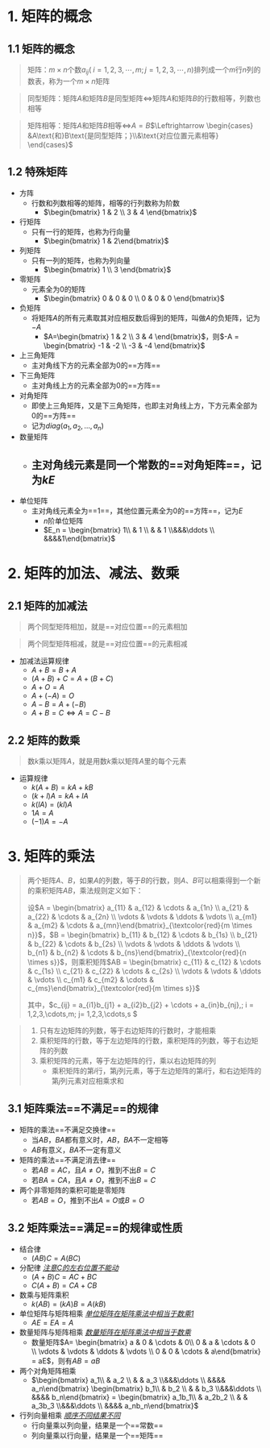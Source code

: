 # 1. 矩阵的概念

## 1.1 矩阵的概念

> 矩阵：$m \times n$个数$a_{ij}(\; i = 1,2,3,\cdots,m; j = 1,2,3,\cdots,n)$排列成一个$m$行$n$列的数表，称为一个$m \times n$矩阵

> 同型矩阵：矩阵$A$和矩阵$B$是同型矩阵$\Leftrightarrow$矩阵$A$和矩阵$B$的行数相等，列数也相等

> 矩阵相等：矩阵$A$和矩阵$B$相等$\Leftrightarrow$$A=B$$\Leftrightarrow \begin{cases} &A\text{和}B\text{是同型矩阵；}\\&\text{对应位置元素相等} \end{cases}$

## 1.2 特殊矩阵

- 方阵
    - 行数和列数相等的矩阵，相等的行列数称为阶数
        - $\begin{bmatrix} 1 & 2 \\ 3 & 4 \end{bmatrix}$
- 行矩阵
    - 只有一行的矩阵，也称为行向量
        - $\begin{bmatrix} 1 & 2\end{bmatrix}$
- 列矩阵
    - 只有一列的矩阵，也称为列向量
        - $\begin{bmatrix} 1 \\ 3 \end{bmatrix}$
- 零矩阵
    - 元素全为$0$的矩阵
        - $\begin{bmatrix} 0 & 0 & 0 \\ 0 & 0 & 0 \end{bmatrix}$
- 负矩阵
    - 将矩阵$A$的所有元素取其对应相反数后得到的矩阵，叫做$A$的负矩阵，记为$-A$
        - $A=\begin{bmatrix} 1 & 2 \\ 3 & 4 \end{bmatrix}$，则$-A = \begin{bmatrix} -1 & -2 \\ -3 & -4 \end{bmatrix}$
- 上三角矩阵
    - 主对角线下方的元素全部为$0$的==方阵==
- 下三角矩阵
    - 主对角线上方的元素全部为$0$的==方阵==
- 对角矩阵
    - 即使上三角矩阵，又是下三角矩阵，也即主对角线上方，下方元素全部为$0$的==方阵==
    - 记为$diag(a_1, a_2, \dots,a_n)$
- 数量矩阵
    - 主对角线元素是同一个常数的==对角矩阵==，记为$kE$
        - 
- 单位矩阵
    - 主对角线元素全为==$1$==，其他位置元素全为$0$的==方阵==，记为$E$
        - $n$阶单位矩阵
        - $E_n = \begin{bmatrix} 1\\ & 1 \\ & & 1 \\&&&\ddots \\ &&&&1\end{bmatrix}$

# 2. 矩阵的加法、减法、数乘

## 2.1 矩阵的加减法

> 两个同型矩阵相加，就是==对应位置==的元素相加

> 两个同型矩阵相减，就是==对应位置==的元素相减

- 加减法运算规律
    - $A+B = B+A$
    - $(A+B)+C = A + (B+C)$
    - $A+O = A$
    - $A+(-A)= O$
    - $A-B=A+(-B)$
    - $A + B = C \Leftrightarrow A=C-B$

## 2.2 矩阵的数乘

> 数$k$乘以矩阵$A$，就是用数$k$乘以矩阵$A$里的每个元素

- 运算规律
    - $k(A+B) = kA+kB$
    - $(k+l)A=kA+lA$
    - $k(lA) = (kl)A$
    - $1A = A$
    - $(-1)A = -A$

# 3. 矩阵的乘法

> 两个矩阵$A$、$B$，如果$A$的列数，等于$B$的行数，则$A$、$B$可以相乘得到一个新的乘积矩阵$AB$，乘法规则定义如下：
>
> 设$A = \begin{bmatrix} a_{11} & a_{12} & \cdots & a_{1n} \\ a_{21} & a_{22} & \cdots & a_{2n} \\ \vdots & \vdots & \ddots & \vdots \\ a_{m1} & a_{m2} & \cdots & a_{mn}\end{bmatrix}_{\textcolor{red}{m \times n}}$，$B = \begin{bmatrix} b_{11} & b_{12} & \cdots & b_{1s} \\ b_{21} & b_{22} & \cdots & b_{2s} \\ \vdots & \vdots & \ddots & \vdots \\ b_{n1} & b_{n2} & \cdots & b_{ns}\end{bmatrix}_{\textcolor{red}{n \times s}}$，则乘积矩阵$AB = \begin{bmatrix} c_{11} & c_{12} & \cdots & c_{1s} \\ c_{21} & c_{22} & \cdots & c_{2s} \\ \vdots & \vdots & \ddots & \vdots \\ c_{m1} & c_{m2} & \cdots & c_{ms}\end{bmatrix}_{\textcolor{red}{m \times s}}$
>
> 其中，$c_{ij} = a_{i1}b_{j1} + a_{i2}b_{j2} + \cdots + a_{in}b_{nj},\; i = 1,2,3,\cdots,m; j= 1,2,3,\cdots,s $

> 1. 只有左边矩阵的列数，等于右边矩阵的行数时，才能相乘
> 2. 乘积矩阵的行数，等于左边矩阵的行数，乘积矩阵的列数，等于右边矩阵的列数
> 3. 乘积矩阵的元素，等于左边矩阵的行，乘以右边矩阵的列
>     - 乘积矩阵的第$i$行，第$j$列元素，等于左边矩阵的第$i$行，和右边矩阵的第$j$列元素对应相乘求和

## 3.1 矩阵乘法==不满足==的规律

- 矩阵的乘法==不满足交换律==
    - 当$AB$，$BA$都有意义时，$AB$，$BA$不一定相等
    - $AB$有意义，$BA$不一定有意义
- 矩阵的乘法==不满足消去律==
    - 若$AB=AC$，且$A\ne O$，推到不出$B=C$
    - 若$BA=CA$，且$A\ne O$，推到不出$B=C$
- 两个非零矩阵的乘积可能是零矩阵
    - 若$AB=O$，推到不出$A=O$或$B=O$

## 3.2 矩阵乘法==满足==的规律或性质

- 结合律
    - $(AB)C = A(BC)$
- 分配律 *<u>注意$C$的左右位置不能动</u>*
    - $(A+B)C = AC + BC$
    - $C(A+B) = CA +CB$
- 数乘与矩阵乘积
    - $k(AB)=(kA)B=A(kB)$
- 单位矩阵与矩阵相乘  *<u>单位矩阵在矩阵乘法中相当于数乘$1$</u>*
    - $AE = EA = A$
- 数量矩阵与矩阵相乘  *<u>数量矩阵在矩阵乘法中相当于数乘</u>*
    - 数量矩阵$A= \begin{bmatrix} a & 0 & \cdots & 0\\ 0 & a & \cdots & 0 \\ \vdots & \vdots & \ddots & \vdots  \\ 0 & 0 & \cdots & a\end{bmatrix} = aE$，则有$AB = aB$
- 两个对角矩阵相乘
    - $\begin{bmatrix} a_1\\ & a_2 \\ & & a_3 \\&&&\ddots \\ &&&& a_n\end{bmatrix} \begin{bmatrix} b_1\\ & b_2 \\ & & b_3 \\&&&\ddots \\ &&&& b_n\end{bmatrix} = \begin{bmatrix} a_1b_1\\ & a_2b_2 \\ & & a_3b_3 \\&&&\ddots \\ &&&& a_nb_n\end{bmatrix}$
- 行列向量相乘  <u>*顺序不同结果不同*</u>
    - 行向量乘以列向量，结果是一个==常数==
    - 列向量乘以行向量，结果是一个==矩阵==

  